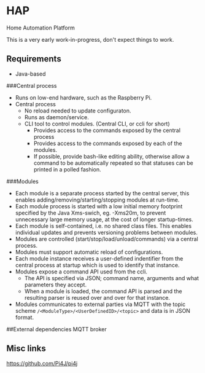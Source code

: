 # HAP
Home Automation Platform

This is a very early work-in-progress, don't expect things to work.

## Requirements
* Java-based

###Central process
* Runs on low-end hardware, such as the Raspberry Pi.
* Central process
  * No reload needed to update configuraton.
  * Runs as daemon/service.
  * CLI tool to control modules. (Central CLI, or ccli for short)
    * Provides access to the commands exposed by the central process
    * Provides access to the commands exposed by each of the modules.
    * If possible, provide bash-like editing ability, otherwise allow a command to be automatically repeated so that statuses can be printed in a polled fashion.
    
###Modules
* Each module is a separate process started by the central server, this enables adding/removing/starting/stopping modules at run-time.
* Each module process is started with a low initial memory footprint specified by the Java Xms-swich, eg. -Xms20m, to prevent unnecessary large memory usage, at the cost of longer startup-times.
* Each module is self-contained, i.e. no shared class files. This enables individual updates and prevents versioning problems between modules.
* Modules are controlled (start/stop/load/unload/commands) via a central process.  
* Modules must support automatic reload of configurations.
* Each module instance receives a user-defined indentifier from the central process at startup which is used to identify that instance.
* Modules expose a command API used from the ccli.
  * The API is specified via JSON; command name, arguments and what parameters they accept.
  * When a module is loaded, the command API is parsed and the resulting parser is reused over and over for that instance.
* Modules communicates to external parties via MQTT with the topic scheme ```/<ModuleType>/<UserDefinedID>/<topic>``` and data is in JSON format.
  

##External dependencies
MQTT broker


## Misc links
https://github.com/Pi4J/pi4j
